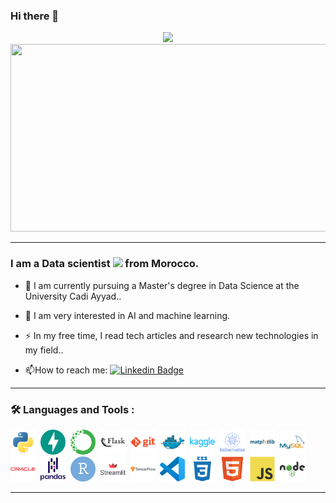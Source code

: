 ### Hi there 👋

<!--
**LamineOmar/LamineOmar** is a ✨ _special_ ✨ repository because its `README.md` (this file) appears on your GitHub profile.

Here are some ideas to get you started:

- 🔭 I’m currently working on ...
- 🌱 I’m currently learning ...
- 👯 I’m looking to collaborate on ...
- 🤔 I’m looking for help with ...
- 💬 Ask me about ...
- 📫 How to reach me: ...
- 😄 Pronouns: ...
- ⚡ Fun fact: ...
-->

<div id="header" align="center">
  <img src="https://media.giphy.com/media/v1.Y2lkPTc5MGI3NjExbW4yNXZ2NDNsZjJ4ZzhpZjU1YTZvbnJmYjVldXhiNnZyaGVtOHhueCZlcD12MV9pbnRlcm5hbF9naWZfYnlfaWQmY3Q9Zw/7c8QeB0VMddFOuu4iR/giphy.gif" width="400"/>
</div>


<div align="center">
  <img src="https://media.giphy.com/media/dWesBcTLavkZuG35MI/giphy.gif" width="600" height="300"/>
</div>

---

### I am a Data scientist <img src="https://media.giphy.com/media/WUlplcMpOCEmTGBtBW/giphy.gif" width="30"> from Morocco.

- :telescope: I am currently pursuing a Master's degree in Data Science at the University Cadi Ayyad..

- :seedling:  I am very interested in AI and machine learning.
  
- :zap: In my free time,  I read tech articles and research new technologies in my field..

- :mailbox:How to reach me: [![Linkedin Badge](https://img.shields.io/badge/-kakbar-blue?style=flat&logo=Linkedin&logoColor=white)](https://www.linkedin.com/in/omarlamine/)

 ---

 ### :hammer_and_wrench: Languages and Tools :

<div>
  <img src="https://github.com/devicons/devicon/blob/master/icons/python/python-original.svg" title="python" alt="AWS" width="40" height="40"/>&nbsp;
  <img src="https://github.com/devicons/devicon/blob/master/icons/fastapi/fastapi-original.svg" title="fastapi" alt="AWS" width="40" height="40"/>&nbsp;
  <img src="https://github.com/devicons/devicon/blob/master/icons/anaconda/anaconda-original.svg" title="anaconda" alt="AWS" width="40" height="40"/>&nbsp;
  <img src="https://github.com/devicons/devicon/blob/master/icons/flask/flask-original-wordmark.svg" title="flask" alt="AWS" width="40" height="40"/>&nbsp;
  <img src="https://github.com/devicons/devicon/blob/master/icons/git/git-plain-wordmark.svg" title="git" alt="AWS" width="40" height="40"/>&nbsp;
  <img src="https://github.com/devicons/devicon/blob/master/icons/docker/docker-original.svg" title="docker" alt="AWS" width="40" height="40"/>&nbsp;
  <img src="https://github.com/devicons/devicon/blob/master/icons/kaggle/kaggle-original-wordmark.svg" title="kaggle" alt="AWS" width="40" height="40"/>&nbsp;
  <img src="https://github.com/devicons/devicon/blob/master/icons/kubernetes/kubernetes-line-wordmark.svg" title="kubernetes" alt="AWS" width="40" height="40"/>&nbsp;
  <img src="https://github.com/devicons/devicon/blob/master/icons/matplotlib/matplotlib-original-wordmark.svg" title="matplotlib" alt="AWS" width="40" height="40"/>&nbsp;
  <img src="https://github.com/devicons/devicon/blob/master/icons/mysql/mysql-original-wordmark.svg" title="mysql" alt="AWS" width="40" height="40"/>&nbsp;
  <img src="https://github.com/devicons/devicon/blob/master/icons/oracle/oracle-original.svg" title="oracle" alt="AWS" width="40" height="40"/>&nbsp;
  <img src="https://github.com/devicons/devicon/blob/master/icons/pandas/pandas-original-wordmark.svg" title="pandas" alt="AWS" width="40" height="40"/>&nbsp;
  <img src="https://github.com/devicons/devicon/blob/master/icons/rstudio/rstudio-plain.svg" title="Rstudio" alt="AWS" width="40" height="40"/>&nbsp;
  <img src="https://github.com/devicons/devicon/blob/master/icons/streamlit/streamlit-original-wordmark.svg" title="streamlit" alt="AWS" width="40" height="40"/>&nbsp;
  <img src="https://github.com/devicons/devicon/blob/master/icons/tensorflow/tensorflow-original-wordmark.svg" title="tensorflow" alt="AWS" width="40" height="40"/>&nbsp;
  <img src="https://github.com/devicons/devicon/blob/master/icons/vscode/vscode-original.svg" title="vscode" alt="vscode" width="40" height="40"/>&nbsp;
  <img src="https://github.com/devicons/devicon/blob/master/icons/css3/css3-plain-wordmark.svg"  title="CSS3" alt="CSS" width="40" height="40"/>&nbsp;
  <img src="https://github.com/devicons/devicon/blob/master/icons/html5/html5-original.svg" title="HTML5" alt="HTML" width="40" height="40"/>&nbsp;
  <img src="https://github.com/devicons/devicon/blob/master/icons/javascript/javascript-original.svg" title="JavaScript" alt="JavaScript" width="40" height="40"/>&nbsp;
  <img src="https://github.com/devicons/devicon/blob/master/icons/nodejs/nodejs-original-wordmark.svg" title="NodeJS" alt="NodeJS" width="40" height="40"/>&nbsp;
</div>

---


